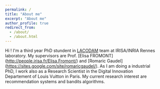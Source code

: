 ```yaml
---
permalink: /
title: "About me"
excerpt: "About me"
author_profile: true
redirect_from: 
  - /about/
  - /about.html
---
```

Hi !
I'm a third year PhD stundent in  [LACODAM](https://team.inria.fr/lacodam/fr/) team at IRISA/INRIA Rennes laboratory. My supervisors are Prof. [Elisa FROMONT] (http://people.irisa.fr/Elisa.Fromont/) and [Romaric Gaudel] (https://sites.google.com/site/romaricgaudel/). As I am doing a industrial PhD, I work also as a Research Scientist in the Digital Innovation Departement of Louis Vuitton in Paris. My current research interest are recommendation systems and bandits algorithms.
